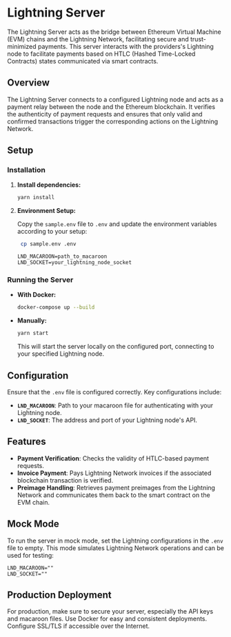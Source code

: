 # Lightning Server

The Lightning Server acts as the bridge between Ethereum Virtual Machine (EVM) chains and the Lightning Network, facilitating secure and trust-minimized payments. This server interacts with the providers's Lightning node to facilitate payments based on HTLC (Hashed Time-Locked Contracts) states communicated via smart contracts.

## Overview

The Lightning Server connects to a configured Lightning node and acts as a payment relay between the node and the Ethereum blockchain. It verifies the authenticity of payment requests and ensures that only valid and confirmed transactions trigger the corresponding actions on the Lightning Network.

## Setup

### Installation

1. **Install dependencies:**

   ```bash
   yarn install
   ```

2. **Environment Setup:**

   Copy the `sample.env` file to `.env` and update the environment variables according to your setup:

   ```bash
    cp sample.env .env
   ```

   ```plaintext
   LND_MACAROON=path_to_macaroon
   LND_SOCKET=your_lightning_node_socket
   ```

### Running the Server

- **With Docker:**

  ```bash
  docker-compose up --build
  ```

- **Manually:**

  ```bash
  yarn start
  ```

  This will start the server locally on the configured port, connecting to your specified Lightning node.

## Configuration

Ensure that the `.env` file is configured correctly. Key configurations include:

- **`LND_MACAROON`**: Path to your macaroon file for authenticating with your Lightning node.
- **`LND_SOCKET`**: The address and port of your Lightning node's API.

## Features

- **Payment Verification**: Checks the validity of HTLC-based payment requests.
- **Invoice Payment**: Pays Lightning Network invoices if the associated blockchain transaction is verified.
- **Preimage Handling**: Retrieves payment preimages from the Lightning Network and communicates them back to the smart contract on the EVM chain.

## Mock Mode

To run the server in mock mode, set the Lightning configurations in the `.env` file to empty. This mode simulates Lightning Network operations and can be used for testing:

```plaintext
LND_MACAROON=""
LND_SOCKET=""
```

## Production Deployment

For production, make sure to secure your server, especially the API keys and macaroon files. Use Docker for easy and consistent deployments. Configure SSL/TLS if accessible over the Internet.
